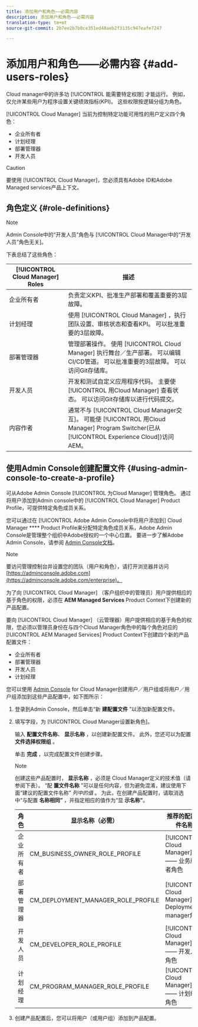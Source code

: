 ```yaml
---
title: 添加用户和角色——必需内容
description: 添加用户和角色——必需内容
translation-type: tm+mt
source-git-commit: 2b7ee2b7b0ce351ed48aeb2f3135c947eafe7247

---
```



# 添加用户和角色——必需内容 {#add-users-roles}


Cloud manager中的许多功 [!UICONTROL 能需要特定权限] 才能运行。 例如，仅允许某些用户为程序设置关键绩效指标(KPI)。 这些权限按逻辑分组为角色。

[!UICONTROL Cloud Manager] 当前为控制特定功能可用性的用户定义四个角色：

* 企业所有者
* 计划经理
* 部署管理器
* 开发人员

>[!CAUTION]
>
>要使用 [!UICONTROL Cloud Manager]，您必须具有Adobe ID和Adobe Managed services产品上下文。

## 角色定义 {#role-definitions}

>[!NOTE]
>
>Admin Console中的“开发人员”角色与 [!UICONTROL Cloud Manager中的“开发人员”角色无关]。

下表总结了这些角色：

| [!UICONTROL Cloud Manager] Roles | 描述 |
|--- |--- |
| 企业所有者 | 负责定义KPI、批准生产部署和覆盖重要的3层故障。 |
| 计划经理 | 使用 [!UICONTROL Cloud Manager] ，执行团队设置、审核状态和查看KPI。 可以批准重要的3层故障。 |
| 部署管理器 | 管理部署操作。 使用 [!UICONTROL Cloud Manager] 执行舞台／生产部署。 可以编辑CI/CD管道。 可以批准重要的3层故障。 可以访问Git存储库。 |
| 开发人员 | 开发和测试自定义应用程序代码。 主要使 [!UICONTROL 用Cloud Manager] 查看状态。 可以访问Git存储库以进行代码提交。 |
| 内容作者 | 通常不与 [!UICONTROL Cloud Manager交互]。 可能使 [!UICONTROL 用Cloud Manager] Program Switcher(已从 [!UICONTROL Experience Cloud])访问AEM。 |

## 使用Admin Console创建配置文件 {#using-admin-console-to-create-a-profile}

可从Adobe Admin Console [!UICONTROL 为Cloud Manager] 管理角色。 通过将用户添加到Admin console中的 [!UICONTROL Cloud Manager] Product Profile，可提供特定角色成员关系。

您可以通过在 [!UICONTROL Adobe Admin Console中将用户添加到] Cloud Manager **** Product Profile来分配特定角色成员关系，Adobe Admin Console是管理整个组织中Adobe授权的一个中心位置。 要进一步了解Adobe Admin Console，请参阅 [Admin Console文档](https://helpx.adobe.com/enterprise/using/admin-console.html)。

>[!NOTE]
>
>要访问管理控制台并设置您的团队（用户和角色），请打开浏览器并访问 [https://adminconsole.adobe.com](https://adminconsole.adobe.com/enterprise)。

为了向 [!UICONTROL Cloud Manager] （客户组织中的管理员）用户提供相应的基于角色的权限，必须在 **AEM Managed Services** Product Context下创建新的产品配置。

要向 [!UICONTROL Cloud Manager] （云管理器）用户提供相应的基于角色的权限，您必须以管理员身份在与四个Cloud Manager角色中的每个角色对应的 [!UICONTROL AEM Managed Services] Product Context下创建四个新的产品配置文件：

* 企业所有者
* 部署管理器
* 开发人员
* 计划经理

您可以使用 [Admin Console](https://adminconsole.adobe.com/) for Cloud Manager创建用户／用户组或将用户／用户组添加到这些产品配置中，如下图所示：

1. 登录到Admin Console，然后单击“新 **建配置文件** ”以添加新配置文件。

1. 填写字段，为 [!UICONTROL Cloud Manager设置新角色]。

   输入 **配置文件名称**、 **显示名称** ，以创建新配置文件。 此外，您还可以为配置 **文件选择权限组** 。

   单击 **完成** ，以完成配置文件创建步骤。

   >[!NOTE]
   >
   >创建这些产品配置时， **显示名称** ，必须是  Cloud Manager定义的技术值（请参阅下表）。 “配 **置文件名称** ”可以是任何内容，但为避免混淆，建议使用下面“建议的配置文件名称” *列中的值* 。 为此，在创建产品配置时，请取消选中“与配置 **名称相同”** ，并指定相应的值作为“显 **示名称”**。

   | **角色** | **显示名称（必需）** | **推荐的配置文件名称** |
   |---|---|---|
   | 企业所有者 | CM_BUSINESS_OWNER_ROLE_PROFILE | [!UICONTROL Cloud Manager] —— 业务所有者角色 |
   | 部署管理器 | CM_DEPLOYMENT_MANAGER_ROLE_PROFILE | [!UICONTROL Cloud Manager] - Deployment manager角色 |
   | 开发人员 | CM_DEVELOPER_ROLE_PROFILE | [!UICONTROL Cloud Manager] —— 开发人员角色 |
   | 计划经理 | CM_PROGRAM_MANAGER_ROLE_PROFILE | [!UICONTROL Cloud Manager] —— 计划经理角色 |

1. 创建产品配置后，您可以将用户（或用户组）添加到产品配置。


